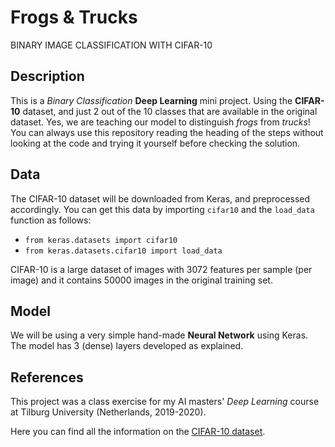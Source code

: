 # Frogs & Trucks
BINARY IMAGE CLASSIFICATION WITH CIFAR-10

## Description
This is a *Binary Classification* **Deep Learning** mini project. Using the **CIFAR-10** dataset, and just 2 out of the 10 classes that are available in the original dataset. Yes, we are teaching our model to distinguish *frogs* from *trucks*! You can always use this repository reading the heading of the steps without looking at the code and trying it yourself before checking the solution.

## Data
The CIFAR-10 dataset will be downloaded from Keras, and preprocessed accordingly. You can get this data by importing `cifar10` and the `load_data` function as follows:
- `from keras.datasets import cifar10`
- `from keras.datasets.cifar10 import load_data`

CIFAR-10 is a large dataset of images with 3072 features per sample (per image) and it contains 50000 images in the original training set.

## Model
We will be using a very simple hand-made **Neural Network** using Keras. The model has 3 (dense) layers developed as explained.

## References
This project was a class exercise for my AI masters' *Deep Learning* course at Tilburg University (Netherlands, 2019-2020).

Here you can find all the information on the [CIFAR-10 dataset](https://www.cs.toronto.edu/~kriz/cifar.html).
